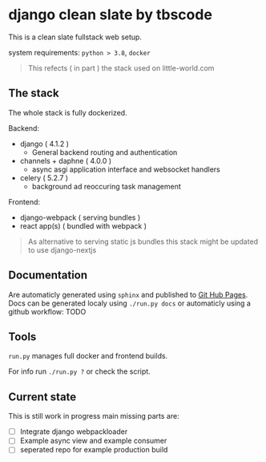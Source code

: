# django clean slate by tbscode

This is a clean slate fullstack web setup.

system requirements: `python > 3.8`, `docker`

> This refects ( in part ) the stack used on little-world.com

## The stack

The whole stack is fully dockerized.

Backend:

- django ( 4.1.2 )
  - General backend routing and authentication
- channels + daphne ( 4.0.0 )
  - async asgi application interface and websocket handlers
- celery ( 5.2.7 )
  - background ad reoccuring task management

Frontend:

- django-webpack ( serving bundles )
- react app(s) ( bundled with webpack )

> As alternative to serving static js bundles this stack might be updated to use django-nextjs

## Documentation

Are automaticly generated using `sphinx` and published to [Git Hub Pages](https://tbscode.github.io/django-clean-slate).
Docs can be generated localy using `./run.py docs` or automaticly using a github workflow: TODO

## Tools

`run.py` manages full docker and frontend builds.

For info run `./run.py ?` or check the script.

## Current state

This is still work in progress main missing parts are:

- [ ] Integrate django webpackloader
- [ ] Example async view and example consumer
- [ ] seperated repo for example production build
